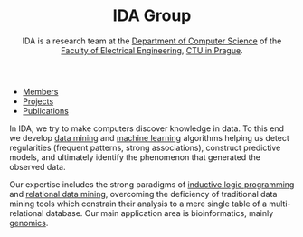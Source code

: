 <!DOCTYPE html>
<html>
<head>
<title>IDA Research Group</title>
<link rel="stylesheet" type="text/css" href="style.css">
<meta name="viewport" content="width=device-width" />
</head>
<html>

<header>

# IDA Group

IDA is a research team at the [Department of Computer Science](http://cs.felk.cvut.cz)
of the [Faculty of Electrical Engineering](http://fel.cvut.cz),
[CTU in Prague](http://cvut.cz).

</header><nav>

 - [Members](http://cs.felk.cvut.cz/en/people/?researchTeam=3)
 - [Projects](http://cs.felk.cvut.cz/en/projects/ida)
 - [Publications](http://cs.felk.cvut.cz/en/publications/ida)

</nav>



<main>

In IDA, we try to make computers discover knowledge in data.
To this end we develop
[data mining](http://en.wikipedia.org/wiki/Data_mining) and
[machine learning](http://en.wikipedia.org/wiki/Machine_learning)
algorithms helping us detect regularities
(frequent patterns, strong associations),
construct predictive models,
and ultimately identify the phenomenon
that generated the observed data.

Our expertise includes the strong paradigms of
[inductive logic programming](https://en.wikipedia.org/wiki/Inductive_logic_programming)
and [relational data mining](http://en.wikipedia.org/wiki/Relational_data_mining),
overcoming the deficiency of traditional data mining tools
which constrain their analysis to a mere single table of a multi-relational database.
Our main application area is bioinformatics, mainly [genomics](http://en.wikipedia.org/wiki/Genomics).

</main>

<!--
## People

 - [Ing. Michael Anděl](http://cs.felk.cvut.cz/en/people/andelmi2)
 - [Ing. Jáchym Barvínek](http://cs.felk.cvut.cz/en/people/barvijac)
 - [Radomír Černoch, MSc.](http://cs.felk.cvut.cz/en/people/cernorad)
 - [Bc. Martin Hořeňovský](http://cs.felk.cvut.cz/en/people/horenmar)
 - [Ing. Ondřej Hubáček](http://cs.felk.cvut.cz/en/people/hubacon2)
 - [doc. Ing. Jiří Kléma, Ph.D.](http://cs.felk.cvut.cz/en/people/klema)
 - [Ing. Vladislav Král](http://cs.felk.cvut.cz/en/people/kralvla1)
 - [Bc. Marek Kryška](http://cs.felk.cvut.cz/en/people/kryskmar)
 - [Dr. Vyacheslav Kungurtsev, Ph.D.](http://cs.felk.cvut.cz/en/people/kunguvya)
 - [Ing. František Malinka](http://cs.felk.cvut.cz/en/people/malinfr1)
 - [Petr Ryšavý, MSc.](http://cs.felk.cvut.cz/en/people/rysavpe1)
 - [Ing. Gustav Šourek](http://cs.felk.cvut.cz/en/people/souregus)
 - [Ing. Martin Svatoš](http://cs.felk.cvut.cz/en/people/svatoma1)
 - [prof. Ing. Filip Železný, Ph.D.](http://cs.felk.cvut.cz/en/people/zelezny)
-->
</html>
